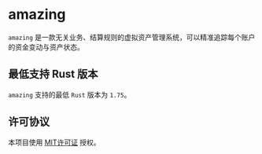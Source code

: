 # amazing

`amazing` 是一款无关业务、结算规则的虚拟资产管理系统，可以精准追踪每个账户的资金变动与资产状态。

## 最低支持 Rust 版本

`amazing` 支持的最低 `Rust` 版本为 `1.75`。

## 许可协议

本项目使用 [MIT许可证](LICENSE) 授权。
